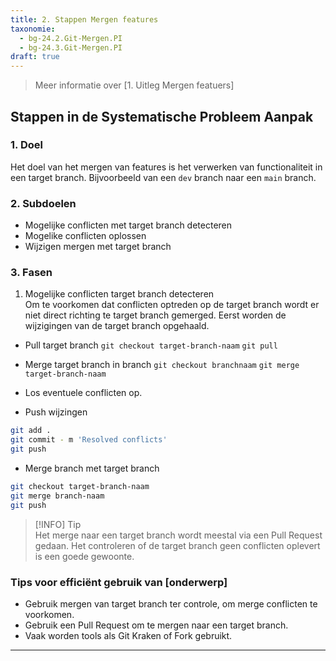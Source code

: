 ```yaml
---
title: 2. Stappen Mergen features
taxonomie:
  - bg-24.2.Git-Mergen.PI
  - bg-24.3.Git-Mergen.PI
draft: true
---
```


> Meer informatie over [1. Uitleg Mergen featuers]

## Stappen in de Systematische Probleem Aanpak
### 1. Doel
Het doel van het mergen van features is het verwerken van functionaliteit in een target branch. Bijvoorbeeld van een `dev` branch naar een `main` branch.

### 2. Subdoelen
  - Mogelijke conflicten met target branch detecteren
  - Mogelike conflicten oplossen
  - Wijzigen mergen met target branch

### 3. Fasen
1. Mogelijke conflicten target branch detecteren  
Om te voorkomen dat conflicten optreden op de target branch wordt er niet direct richting te target branch gemerged. Eerst worden de wijzigingen van de target branch opgehaald.

- Pull target branch
`git checkout target-branch-naam`
`git pull`

- Merge target branch in branch
`git checkout branchnaam`
`git merge target-branch-naam`

- Los eventuele conflicten op. 

- Push wijzingen  
``` bash  
git add .
git commit - m 'Resolved conflicts'
git push
```

- Merge branch met target branch
``` bash  
git checkout target-branch-naam
git merge branch-naam
git push
```

> [!INFO] Tip  
> Het merge naar een target branch wordt meestal via een Pull Request gedaan. Het controleren of de target branch geen conflicten oplevert is een goede gewoonte.

### Tips voor efficiënt gebruik van [onderwerp]
- Gebruik mergen van target branch ter controle, om merge conflicten te voorkomen.
- Gebruik een Pull Request om te mergen naar een target branch.
- Vaak worden tools als Git Kraken of Fork gebruikt.

---
